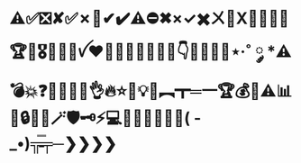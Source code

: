 
# ⚠️✅❎✘✅️✗🚫✔✔️⚠️⛔✖×✓✖️ㄨ🚩Х🚨✨🤔🥇🏆🥈🎖️🥉😔💥ꪜ❤️💖💗🥰💞🎯📌🔴👇🔥🥇🥈🏅⋆·˚ ༘ *⚠️💣💥❓🧠💪🙏😎👌🔥⭐📜💡📝︻┳═一🏆💰📍⚠︎📊💸🔒💯🔺🪄🛡️🗝⚡️💻🔎👑🚧🧪🚀🤯( -_•)╦̵̵̿╤─❯❯❯❯